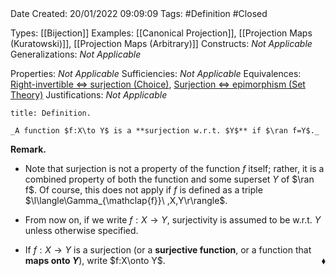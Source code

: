 <br />
<br />

Date Created: 20/01/2022 09:09:09
Tags: #Definition #Closed 

Types: [[Bijection]]
Examples: [[Canonical Projection]], [[Projection Maps (Kuratowski)]], [[Projection Maps (Arbitrary)]]
Constructs: _Not Applicable_
Generalizations: _Not Applicable_

Properties: _Not Applicable_
Sufficiencies: _Not Applicable_
Equivalences: [Right-invertible $\Leftrightarrow$ surjection (Choice)](Right-invertible%20iff%20surjection%20(Choice).md), [Surjection $\Leftrightarrow$ epimorphism (Set Theory)](Surjection%20iff%20epimorphism%20(Set%20Theory).md)
Justifications: _Not Applicable_

``` ad-Definition
title: Definition.

_A function $f:X\to Y$ is a **surjection w.r.t. $Y$** if $\ran f=Y$._

```

**Remark.**
* Note that surjection is not a property of the function $f$ itself; rather, it is a combined property of both the function and some superset $Y$ of $\ran f$. Of course, this does not apply if $f$ is defined as a triple $\l\langle\Gamma_{\mathclap{f}}\ ,X,Y\r\rangle$.

* From now on, if we write $f:X\to Y$, surjectivity is assumed to be w.r.t. $Y$ unless otherwise specified.
* If $f:X\to Y$ is a surjection (or a **surjective function**, or a function that **maps onto $Y$**), write $f:X\onto Y$.<span style="float:right;">$\blacklozenge$</span>
